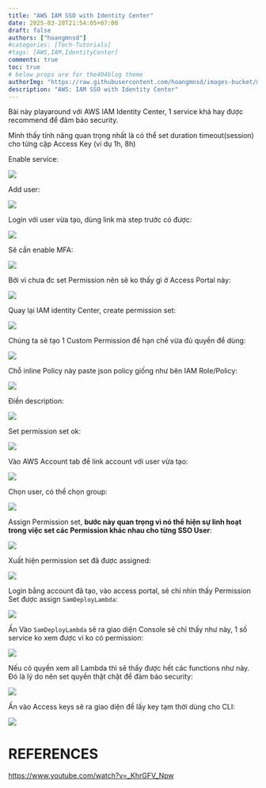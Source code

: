```yaml
---
title: "AWS IAM SSO with Identity Center"
date: 2025-03-28T21:54:05+07:00
draft: false
authors: ["hoangmnsd"]
#categories: [Tech-Tutorials]
#tags: [AWS,IAM,IdentityCenter]
comments: true
toc: true
# below props are for the404blog theme
authorImg: "https://raw.githubusercontent.com/hoangmnsd/images-bucket/master/static/images/hoangmsnd-avatar001.jpg"
description: "AWS: IAM SSO with Identity Center"
---
```


Bài này playaround với AWS IAM Identity Center, 1 service khá hay được recommend để đảm bảo security.

Mình thấy tính năng quan trọng nhất là có thể set duration timeout(session) cho từng cặp Access Key (ví dụ 1h, 8h)

Enable service:

![](https://d32yh8fbac5ivo.cloudfront.net/static/images/aws-iam-sso-enable.jpg)

Add user:

![](https://d32yh8fbac5ivo.cloudfront.net/static/images/aws-iam-sso-add-user.jpg)

Login với user vừa tạo, dùng link mà step trước có được:

![](https://d32yh8fbac5ivo.cloudfront.net/static/images/aws-iam-sso-add-user-login.jpg)

Sẽ cần enable MFA:

![](https://d32yh8fbac5ivo.cloudfront.net/static/images/aws-iam-sso-add-user-login-mfa-enable.jpg)

Bởi vì chưa đc set Permission nên sẽ ko thấy gì ở Access Portal này:

![](https://d32yh8fbac5ivo.cloudfront.net/static/images/aws-iam-sso-add-user-login-nothing.jpg)

Quay lại IAM identity Center, create permission set:

![](https://d32yh8fbac5ivo.cloudfront.net/static/images/aws-iam-sso-add-user-login-create-per-set.jpg)

Chúng ta sẽ tạo 1 Custom Permission để hạn chế vừa đủ quyền để dùng:

![](https://d32yh8fbac5ivo.cloudfront.net/static/images/aws-iam-sso-add-user-login-create-per-set-custom.jpg)

Chỗ inline Policy này paste json policy giống như bên IAM Role/Policy:

![](https://d32yh8fbac5ivo.cloudfront.net/static/images/aws-iam-sso-add-user-login-create-per-set-custom-inline-policy.jpg)

Điền description:

![](https://d32yh8fbac5ivo.cloudfront.net/static/images/aws-iam-sso-add-user-login-create-per-set-custom-inline-policy-2.jpg)

Set permission set ok:

![](https://d32yh8fbac5ivo.cloudfront.net/static/images/aws-iam-sso-add-user-login-create-per-set-ok.jpg)

Vào AWS Account tab để link account với user vừa tạo:

![](https://d32yh8fbac5ivo.cloudfront.net/static/images/aws-iam-sso-link-account.jpg)

Chọn user, có thể chọn group:

![](https://d32yh8fbac5ivo.cloudfront.net/static/images/aws-iam-sso-link-account-select-user.jpg)

Assign Permission set, **bước này quan trọng vì nó thể hiện sự linh hoạt trong việc set các Permission khác nhau cho từng SSO User**:

![](https://d32yh8fbac5ivo.cloudfront.net/static/images/aws-iam-sso-link-account-select-perm-set.jpg)

Xuất hiện permission set đã được assigned:

![](https://d32yh8fbac5ivo.cloudfront.net/static/images/aws-iam-sso-link-account-select-perm-set-2.jpg)

Login bằng account đã tạo, vào access portal, sẽ chỉ nhìn thấy Permission Set được assign `SamDeployLambda`:

![](https://d32yh8fbac5ivo.cloudfront.net/static/images/aws-iam-sso-access-portal-login.jpg)

Ấn Vào `SamDeployLambda` sẽ ra giao diện Console sẽ chỉ thấy như này, 1 số service ko xem được vì ko có permission:

![](https://d32yh8fbac5ivo.cloudfront.net/static/images/aws-iam-sso-access-portal-login-console.jpg)

Nếu có quyền xem all Lambda thì sẽ thấy được hết các functions như này. Đó là lý do nên set quyền thật chặt để đảm bảo security:

![](https://d32yh8fbac5ivo.cloudfront.net/static/images/aws-iam-sso-access-portal-login-console-lambda.jpg)

Ấn vào Access keys sẽ ra giao diện để lấy key tạm thời dùng cho CLI:

![](https://d32yh8fbac5ivo.cloudfront.net/static/images/aws-iam-sso-access-portal-login-access-key.jpg)


# REFERENCES

https://www.youtube.com/watch?v=_KhrGFV_Npw

